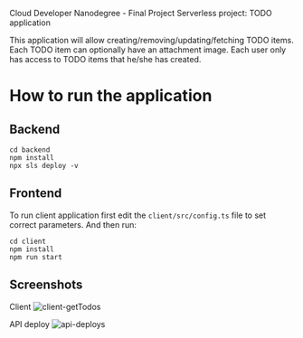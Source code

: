 Cloud Developer Nanodegree - Final Project
Serverless project: TODO application

This application will allow creating/removing/updating/fetching TODO items. Each TODO item can optionally have an attachment image. Each user only has access to TODO items that he/she has created.

# How to run the application

## Backend

```
cd backend
npm install
npx sls deploy -v
```

## Frontend

To run client application first edit the `client/src/config.ts` file to set correct parameters. And then run:

```
cd client
npm install
npm run start
```
## Screenshots

Client
![client-getTodos](https://github.com/ngotu2307/Cloud-Developer-Final-Project/assets/9153265/4a366aa8-a163-49e3-8872-5d32fa6e9a9e)

API deploy
![api-deploys](https://github.com/ngotu2307/Cloud-Developer-Final-Project/assets/9153265/9d94c289-a854-4b0d-bccd-69918c89449d)


